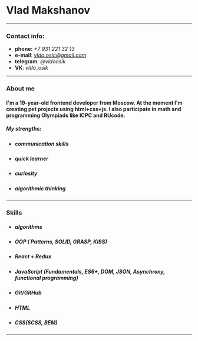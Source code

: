 # **Vlad Makshanov** #
---
### **Contact info**:
* __phone:__ *+7 931 221 32 13*
* __e-mail__: *vldo.osic@gmail.com*
* __telegram__: *@vldoosik*
* __VK__: *vldo_osik*
---
### **About me**
#### I'm a 19-year-old frontend developer from Moscow. At the moment I'm creating pet projects using html+css+js. I also participate in math and programming Olympiads like ICPC and RUcode. ##
##### __My strengths:__ 
* ##### *communication skills*
* ##### *quick learner*
* ##### *curiosity*
* ##### *algorithmic thinking*
---
### **Skills**
* ##### *algorithms*
* ##### *OOP ( Patterns, SOLID, GRASP, KISS)*
* ##### *React + Redux*
* ##### *JavaScript (Fundamentals, ES6+, DOM, JSON, Asynchrony, functional programming)*
* ##### *Git/GitHub*
* ##### *HTML*
* ##### *CSS(SCSS, BEM)*
---

